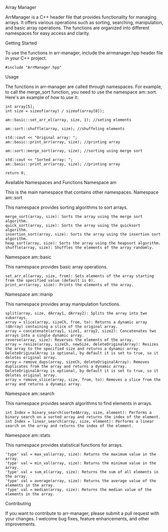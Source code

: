 Array Manager

ArrManager is a C++ header file that provides functionality for managing arrays. It offers various operations such as sorting, searching, manipulation, and basic array operations. The functions are organized into different namespaces for easy access and clarity.

Getting Started

To use the functions in arr-manager, include the arrmanager.hpp header file in your C++ project.

    #include "ArrManager.hpp"

Usage

The functions in arr-manager are called through namespaces. For example, to call the merge_sort function, you need to use the namespace am::sort. Here's an example of how to use it:


    int array[5];
    int size = sizeof(array) / sizeof(array[0]);
    
    am::basic::set_arr_el(array, size, 1); //seting elements
    
    am::sort::shuffle(array, size); //shuffeling elements
    
    std::cout << "Original array: ";
    am::basic::print_arr(array, size); //printing array

    am::sort::merge_sort(array, size); //sorting using merge sort

    std::cout << "Sorted array: ";
    am::basic::print_arr(array, size); //printing array

    return 0;
    

Available Namespaces and Functions
Namespace am

This is the main namespace that contains other namespaces.
Namespace am::sort

This namespace provides sorting algorithms to sort arrays.

    merge_sort(array, size): Sorts the array using the merge sort algorithm.
    quick_sort(array, size): Sorts the array using the quicksort algorithm.
    insertion_sort(array, size): Sorts the array using the insertion sort algorithm.
    heap_sort(array, size): Sorts the array using the heapsort algorithm.
    shuffle(array, size): Shuffles the elements of the array randomly.

Namespace am::basic

This namespace provides basic array operations.

    set_arr_el(array, size, from): Sets elements of the array starting from the specified value (default is 0).
    print_arr(array, size): Prints the elements of the array.

Namespace am::manip

This namespace provides array manipulation functions.

    split(array, size, dArray1, dArray2): Splits the array into two subarrays.
    array = slice(array, sizeCh, from, to): Returns a dynamic array (dArray) containing a slice of the original array.
    array = concatenate(array1, size1, array2, size2): Concatenates two arrays into a single dynamic array.
    reverse(array, size): Reverses the elements of the array.
    array = resize(array, sizeCh, newSize, deleteOriginalArray): Resizes the array to the specified size and returns a dynamic array. DeleteOriginalArray is optional, by default it is set to true, so it deletes original array.
    array = remove_dups(array, sizeCh, deleteOriginalArray): Removes duplicates from the array and returns a dynamic array. DeleteOriginalArray is optional, by default it is set to true, so it deletes original array.
    array = remove_slice(array, size, from, to): Removes a slice from the array and returns a dynamic array.

Namespace am::search

This namespace provides search algorithms to find elements in arrays.

    int Index = binary_search(sortedArray, size, element): Performs a binary search on a sorted array and returns the index of the element.
    int Index = linear_search(array, size, element): Performs a linear search on the array and returns the index of the element.

Namespace am::stats

This namespace provides statistical functions for arrays.

    'type' val = max_val(array, size): Returns the maximum value in the array.
    'type' val = min_val(array, size): Returns the minimum value in the array.
    'type' val = sum_el(array, size): Returns the sum of all elements in the array.
    'type' val = average(array, size): Returns the average value of the elements in the array.
    'type' val = median(array, size): Returns the median value of the elements in the array.

Contributing

If you want to contribute to arr-manager, please submit a pull request with your changes. I welcome bug fixes, feature enhancements, and other improvements.
